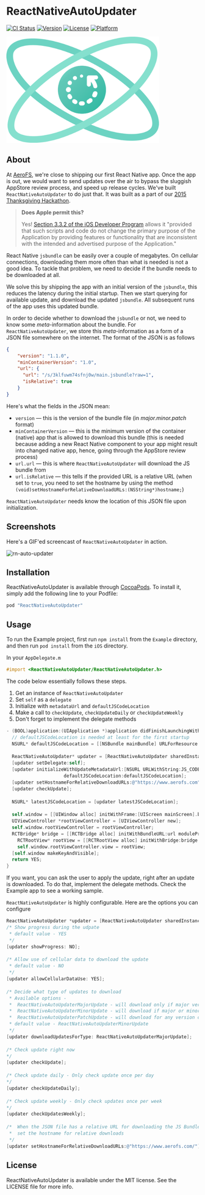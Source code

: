 # ReactNativeAutoUpdater

[![CI Status](http://img.shields.io/travis/aerofs/ReactNativeAutoUpdater.svg?style=flat)](https://travis-ci.org/aerofs/ReactNativeAutoUpdater)
[![Version](https://img.shields.io/cocoapods/v/ReactNativeAutoUpdater.svg?style=flat)](http://cocoapods.org/pods/ReactNativeAutoUpdater)
[![License](https://img.shields.io/cocoapods/l/ReactNativeAutoUpdater.svg?style=flat)](http://cocoapods.org/pods/ReactNativeAutoUpdater)
[![Platform](https://img.shields.io/cocoapods/p/ReactNativeAutoUpdater.svg?style=flat)](http://cocoapods.org/pods/ReactNativeAutoUpdater)

<img src="rnau.png" alt="React-Native Auto-Updater" width="400" />

## About

At [AeroFS](http://www.aerofs.com), we're close to shipping our first React Native app. Once the app is out, we would want to send updates over the air to bypass the sluggish AppStore review process, and speed up release cycles. We've built `ReactNativeAutoUpdater` to do just that. It was built as a part of our [2015 Thanksgiving Hackathon](https://www.aerofs.com/blog/how-we-run-hackathons/).

> **Does Apple permit this?**
>
> Yes! [Section 3.3.2 of the iOS Developer Program](https://developer.apple.com/programs/ios/information/iOS_Program_Information_4_3_15.pdf) allows it "provided that such scripts and code do not change the primary purpose of the Application by providing features or functionality that are inconsistent with the intended and advertised purpose of the Application."

React Native `jsbundle` can be easily over a couple of megabytes. On cellular connections, downloading them more often than what is needed is not a good idea. To tackle that problem, we need to decide if the bundle needs to be downloaded at all.

We solve this by shipping the app with an initial version of the `jsbundle`, this reduces the latency during the initial startup. Then we start querying for available update, and download the updated `jsbundle`. All subsequent runs of the app uses this updated bundle.

In order to decide whether to download the `jsbundle` or not, we need to know some *meta*-information about the bundle. For `ReactNativeAutoUpdater`, we store this *meta*-information as a form of a JSON file somewhere on the internet. The format of the JSON is as follows

``` json
{
	"version": "1.1.0",
	"minContainerVersion": "1.0",
	"url": {
      "url": "/s/3klfuwm74sfnj0w/main.jsbundle?raw=1",
      "isRelative": true
    }
}
```

Here's what the fields in the JSON mean:

* `version` — this is the version of the bundle file (in *major.minor.patch* format)
* `minContainerVersion` — this is the minimum version of the container (native) app that is allowed to download this bundle (this is needed because adding a new React Native component to your app might result into changed native app, hence, going through the AppStore review process)
* `url.url` — this is where `ReactNativeAutoUpdater` will download the JS bundle from
* `url.isRelative` — this tells if the provided URL is a relative URL (when set to `true`, you need to set the hostname by using the method `(void)setHostnameForRelativeDownloadURLs:(NSString*)hostname;`)

`ReactNativeAutoUpdater` needs know the location of this JSON file upon initialization.

## Screenshots

Here's a GIF'ed screencast of `ReactNativeAutoUpdater` in action.

![rn-auto-updater](https://cloud.githubusercontent.com/assets/216346/12154339/c0e6e432-b473-11e5-8aa9-29ef89029c08.gif)


## Installation

ReactNativeAutoUpdater is available through [CocoaPods](http://cocoapods.org). To install it, simply add the following line to your Podfile:

``` ruby
pod "ReactNativeAutoUpdater"
```

## Usage

To run the Example project, first run `npm install` from the `Example` directory, and then run `pod install` from the `iOS` directory.

In your `AppDelegate.m`

``` objective-c
#import <ReactNativeAutoUpdater/ReactNativeAutoUpdater.h>
```

The code below essentially follows these steps.

1. Get an instance of `ReactNativeAutoUpdater`
2. Set `self` as a `delegate`
3. Initialize with `metadataUrl` and `defaultJSCodeLocation`
4. Make a call to `checkUpdate`, `checkUpdateDaily` or `checkUpdateWeekly`
5. Don't forget to implement the delegate methods

``` objective-c
- (BOOL)application:(UIApplication *)application didFinishLaunchingWithOptions:(NSDictionary *)launchOptions {
  // defaultJSCodeLocation is needed at least for the first startup
  NSURL* defaultJSCodeLocation = [[NSBundle mainBundle] URLForResource:@"main" withExtension:@"jsbundle"];

  ReactNativeAutoUpdater* updater = [ReactNativeAutoUpdater sharedInstance];
  [updater setDelegate:self];
  [updater initializeWithUpdateMetadataUrl:[NSURL URLWithString:JS_CODE_METADATA_URL]
                     defaultJSCodeLocation:defaultJSCodeLocation];
  [updater setHostnameForRelativeDownloadURLs:@"https://www.aerofs.com"];
  [updater checkUpdate];

  NSURL* latestJSCodeLocation = [updater latestJSCodeLocation];

  self.window = [[UIWindow alloc] initWithFrame:[UIScreen mainScreen].bounds];
  UIViewController *rootViewController = [UIViewController new];
  self.window.rootViewController = rootViewController;
  RCTBridge* bridge = [[RCTBridge alloc] initWithBundleURL:url moduleProvider:nil launchOptions:nil];
    RCTRootView* rootView = [[RCTRootView alloc] initWithBridge:bridge moduleName:@"ReactNativeAutoUpdater" initialProperties:nil];
    self.window.rootViewController.view = rootView;
  [self.window makeKeyAndVisible];
  return YES;
}
```

If you want, you can ask the user to apply the update, right after an update is downloaded. To do that, implement the delegate methods. Check the Example app to see a working sample.

`ReactNativeAutoUpdater` is highly configurable. Here are the options you can configure

``` objective-c
ReactNativeAutoUpdater *updater = [ReactNativeAutoUpdater sharedInstance];
/* Show progress during the udpate 
 * default value - YES
 */
[updater showProgress: NO]; 

/* Allow use of cellular data to download the update 
 * default value - NO
 */
[updater allowCellularDataUse: YES];

/* Decide what type of updates to download
 * Available options - 
 *	ReactNativeAutoUpdaterMajorUpdate - will download only if major version number changes
 *	ReactNativeAutoUpdaterMinorUpdate - will download if major or minor version number changes
 *	ReactNativeAutoUpdaterPatchUpdate - will download for any version change
 * default value - ReactNativeAutoUpdaterMinorUpdate
 */
[updater downloadUpdatesForType: ReactNativeAutoUpdaterMajorUpdate];

/* Check update right now
*/
[updater checkUpdate];

/* Check update daily - Only check update once per day
*/
[updater checkUpdateDaily];

/* Check update weekly - Only check updates once per week
*/
[updater checkUpdatesWeekly];

/*  When the JSON file has a relative URL for downloading the JS Bundle,
 *  set the hostname for relative downloads
 */
[updater setHostnameForRelativeDownloadURLs:@"https://www.aerofs.com/"];

```



## License

ReactNativeAutoUpdater is available under the MIT license. See the LICENSE file for more info.
